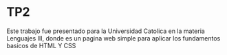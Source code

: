 # TP2
Este trabajo fue presentado para la Universidad Catolica en la materia Lenguajes III, donde es un pagina web simple para aplicar los fundamentos basicos de HTML Y CSS
